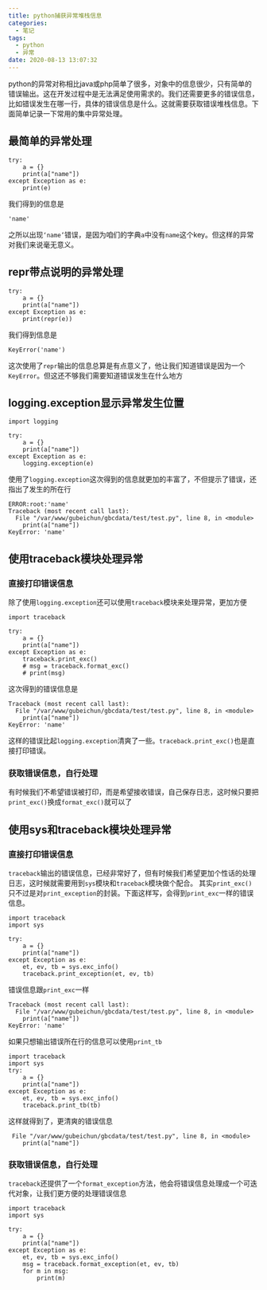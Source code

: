 ```yaml
---
title: python捕获异常堆栈信息
categories:
  - 笔记
tags:
  - python
  - 异常
date: 2020-08-13 13:07:32
---
```

python的异常对称相比java或php简单了很多，对象中的信息很少，只有简单的错误输出。这在开发过程中是无法满足使用需求的。我们还需要更多的错误信息，比如错误发生在哪一行，具体的错误信息是什么。这就需要获取错误堆栈信息。下面简单记录一下常用的集中异常处理。

<!-- more -->

## 最简单的异常处理
```
try:
    a = {}
    print(a["name"])
except Exception as e:
    print(e)
```
我们得到的信息是
```
'name'
```
之所以出现`‘name’`错误，是因为咱们的字典`a`中没有`name`这个key。但这样的异常对我们来说毫无意义。

## repr带点说明的异常处理
```
try:
    a = {}
    print(a["name"])
except Exception as e:
    print(repr(e))
```
我们得到信息是
```
KeyError('name')
```
这次使用了`repr`输出的信息总算是有点意义了，他让我们知道错误是因为一个`KeyError`。但这还不够我们需要知道错误发生在什么地方

## logging.exception显示异常发生位置
```
import logging

try:
    a = {}
    print(a["name"])
except Exception as e:
    logging.exception(e)
```
使用了`logging.exception`这次得到的信息就更加的丰富了，不但提示了错误，还指出了发生的所在行
```
ERROR:root:'name'
Traceback (most recent call last):
  File "/var/www/gubeichun/gbcdata/test/test.py", line 8, in <module>
    print(a["name"])
KeyError: 'name'
```

## 使用traceback模块处理异常

### 直接打印错误信息
除了使用`logging.exception`还可以使用`traceback`模块来处理异常，更加方便
```
import traceback

try:
    a = {}
    print(a["name"])
except Exception as e:
    traceback.print_exc()
    # msg = traceback.format_exc()
    # print(msg)
```
这次得到的错误信息是
```
Traceback (most recent call last):
  File "/var/www/gubeichun/gbcdata/test/test.py", line 8, in <module>
    print(a["name"])
KeyError: 'name'
```
这样的错误比起`logging.exception`清爽了一些。`traceback.print_exc()`也是直接打印错误。

### 获取错误信息，自行处理
有时候我们不希望错误被打印，而是希望接收错误，自己保存日志，这时候只要把`print_exc()`换成`format_exc()`就可以了

## 使用sys和traceback模块处理异常

### 直接打印错误信息
`traceback`输出的错误信息，已经非常好了，但有时候我们希望更加个性话的处理日志，这时候就需要用到`sys`模块和`traceback`模块做个配合。
其实`print_exc()`只不过是对`print_exception`的封装。下面这样写，会得到`print_exc`一样的错误信息。

```
import traceback
import sys

try:
    a = {}
    print(a["name"])
except Exception as e:
    et, ev, tb = sys.exc_info()
    traceback.print_exception(et, ev, tb)
```
错误信息跟`print_exc`一样
```
Traceback (most recent call last):
  File "/var/www/gubeichun/gbcdata/test/test.py", line 8, in <module>
    print(a["name"])
KeyError: 'name'
```
如果只想输出错误所在行的信息可以使用`print_tb`
```
import traceback
import sys
try:
    a = {}
    print(a["name"])
except Exception as e:
    et, ev, tb = sys.exc_info()
    traceback.print_tb(tb)
```
这样就得到了，更清爽的错误信息
```
 File "/var/www/gubeichun/gbcdata/test/test.py", line 8, in <module>
    print(a["name"])
```

### 获取错误信息，自行处理
`traceback`还提供了一个`format_exception`方法，他会将错误信息处理成一个可迭代对象，让我们更方便的处理错误信息
```
import traceback
import sys

try:
    a = {}
    print(a["name"])
except Exception as e:
    et, ev, tb = sys.exc_info()
    msg = traceback.format_exception(et, ev, tb)
    for m in msg:
        print(m)
```






